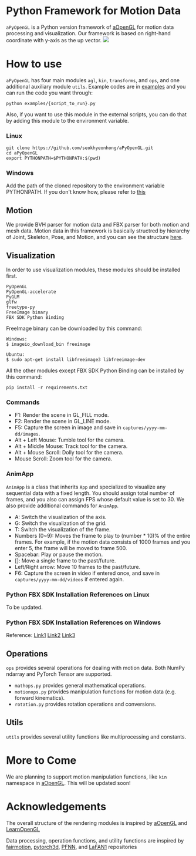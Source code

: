 # Python Framework for Motion Data
```aPyOpenGL``` is a Python version framework of [aOpenGL](https://github.com/ltepenguin/aOpenGL) for motion data processing and visualization.
Our framework is based on right-hand coordinate with y-axis as the up vector.
<img src="teaser.gif">

# How to use
```aPyOpenGL``` has four main modules ```agl```, ```kin```, ```transforms```, and ```ops```, and one additional auxiliary module ```utils```. Example codes are in [examples](examples/) and you can run the code you want through:
```
python examples/{script_to_run}.py
```

Also, if you want to use this module in the external scripts, you can do that by adding this module to the environment variable.
### Linux
```
git clone https://github.com/seokhyeonhong/aPyOpenGL.git
cd aPyOpenGL
export PYTHONPATH=$PYTHONPATH:$(pwd)
```
### Windows
Add the path of the cloned repository to the environment variable PYTHONPATH. If you don't know how, please refer to [this](https://stackoverflow.com/questions/3701646/how-to-add-to-the-pythonpath-in-windows-so-it-finds-my-modules-packages)

## Motion
We provide BVH parser for motion data and FBX parser for both motion and mesh data. Motion data in this framework is basically structred by hierarchy of Joint, Skeleton, Pose, and Motion, and you can see the structure [here](aPyOpenGL/agl/motion.py).

## Visualization
In order to use visualization modules, these modules should be installed first.
```
PyOpenGL
PyOpenGL-accelerate
PyGLM
glfw
freetype-py
FreeImage binary
FBX SDK Python Binding
```
FreeImage binary can be downloaded by this command:
```
Windows:
$ imageio_download_bin freeimage

Ubuntu:
$ sudo apt-get install libfreeimage3 libfreeimage-dev
```
All the other modules except FBX SDK Python Binding can be installed by this command:
```
pip install -r requirements.txt
```

### Commands
* F1: Render the scene in GL_FILL mode.
* F2: Render the scene in GL_LINE mode.
* F5: Capture the screen in image and save in ```captures/yyyy-mm-dd/images```.
* Alt + Left Mouse: Tumble tool for the camera.
* Alt + Middle Mouse: Track tool for the camera.
* Alt + Mouse Scroll: Dolly tool for the camera.
* Mouse Scroll: Zoom tool for the camera.

### AnimApp
```AnimApp``` is a class that inherits ```App``` and specialized to visualize any sequential data with a fixed length. You should assign total number of frames, and you also can assign FPS whose default value is set to 30. We also provide additional commands for ```AnimApp```.
* A: Switch the visualization of the axis.
* G: Switch the visualization of the grid.
* T: Switch the visualization of the frame.
* Numbers (0~9): Moves the frame to play to (number * 10)% of the entire frames. For example, if the motion data consists of 1000 frames and you enter 5, the frame will be moved to frame 500.
* Spacebar: Play or pause the motion.
* []: Move a single frame to the past/future.
* Left/Right arrow: Move 10 frames to the past/future.
* F6: Capture the screen in video if entered once, and save in ```captures/yyyy-mm-dd/videos``` if entered again.
<!-- * F7: Capture all frames and save the video in ```captures/yyyy-mm-dd/videos```. Once F7 is entered, other commands will not be working while capturing the frames, and it will be restored after capturing all the frames. -->

### Python FBX SDK Installation References on Linux
To be updated.

### Python FBX SDK Installation References on Windows
Reference:
[Link1](https://www.ralphminderhoud.com/blog/build-fbx-python-sdk-for-windows/)
[Link2](https://forums.autodesk.com/t5/fbx-forum/cannot-manage-to-compile-python-fbx-2020-0-1-vs2017-with-python/td-p/9270853)
[Link3](https://stackoverflow.com/questions/32054021/how-to-install-sip-pyqt-on-windows-7)

<!-- ## Learning
```learning``` module provides several neural network models in PyTorch. New models will be updated continuously. -->

## Operations
```ops``` provides several operations for dealing with motion data. Both NumPy ndarray and PyTorch Tensor are supported.

* ```mathops.py``` provides general mathematical operations.
* ```motionops.py``` provides manipulation functions for motion data (e.g. forward kinematics).
* ```rotation.py``` provides rotation operations and conversions.

## Utils
```utils``` provides several utility functions like multiprocessing and constants.

# More to Come
We are planning to support motion manipulation functions, like ```kin``` namespace in [aOpenGL](https://github.com/ltepenguin/aOpenGL). This will be updated soon!

<!-- FBX C++ SDK & FBX Python Bindings & SIP
### How to install SIP and Python Bindings

NOTE 1: sip version 4.19.25 is not supported. Try sip version [4.19.3](https://sourceforge.net/projects/pyqt/) or earlier.

NOTE 2: No white spaces in all paths are allowed. Move and rename the path where those files without spaces.


### Setup the environment variable
We need to setup 3 environment variables, and here's the example:
* SIP_ROOT `C:\dev\sip-4.19.3`
* FBXSDK_ROOT `C:\dev\FBX\FBX_SDK\2020.2.1`
* FBXSDK_LIBS_64_FOLDER `C:\dev\FBX\FBX_SDK\2020.2.1\lib\vs2019\x64\release`

Then compile the scripts as follows:
```
cd SIP_ROOT
python configure.py
"C:\Qt\~~~~"
"C:\...\vcvarsall.bat" (If it doesn't work, try "~~~\vcvars64.bat")
nmake
nmake install
cd PythonBindings
python PythonBindings.py Python3_x64 buildsip
```

Then path_to_binding/version/build/Distrib/site-packages/fbx will be generated.
It would contain 3 files (fbx.pyd, FbxCommon.py, fbxsip.pyd), and you should move them to path_to_python/site_packages.

If interpreting PythonBindings.py fails, you can try changing the variable vcCompiler and vsCompiler to what you are using. -->

# Acknowledgements
The overall structure of the rendering modules is inspired by
[aOpenGL](https://github.com/ltepenguin/aOpenGL)
and [LearnOpenGL](https://learnopengl.com/)

Data processing, operation functions, and utility functions are inspired by
[fairmotion](https://github.com/facebookresearch/fairmotion),
[pytorch3d](https://github.com/facebookresearch/pytorch3d),
[PFNN](https://github.com/sreyafrancis/PFNN),
and [LaFAN1](https://github.com/ubisoft/ubisoft-laforge-animation-dataset) repositories